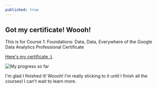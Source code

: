 ```yaml
---
published: true
---
```

## Got my certificate! Woooh!

This is for Course 1: Foundations: Data, Data, Everywhere of the Google Data Analytics Professional Certificate

[Here's my certificate :)](https://coursera.org/share/ad5c30afd2ee688dd85896cae3c766e6).

![My progress so far]({{site.baseurl}}/https://imgur.com/xw7WNSz)

I'm glad I finished it! Woooh! I'm really sticking to it until I finish all the courses! I can't wait to learn more.
